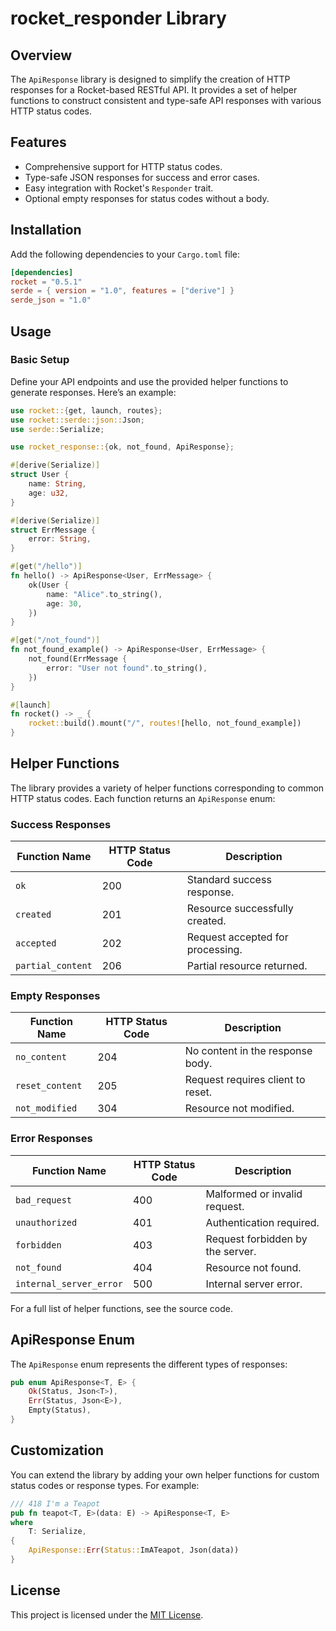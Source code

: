 # rocket_responder Library

## Overview

The `ApiResponse` library is designed to simplify the creation of HTTP responses for a Rocket-based RESTful API. It provides a set of helper functions to construct consistent and type-safe API responses with various HTTP status codes.

## Features

- Comprehensive support for HTTP status codes.
- Type-safe JSON responses for success and error cases.
- Easy integration with Rocket's `Responder` trait.
- Optional empty responses for status codes without a body.

## Installation

Add the following dependencies to your `Cargo.toml` file:

```toml
[dependencies]
rocket = "0.5.1"
serde = { version = "1.0", features = ["derive"] }
serde_json = "1.0"
```

## Usage

### Basic Setup

Define your API endpoints and use the provided helper functions to generate responses. Here’s an example:

```rust
use rocket::{get, launch, routes};
use rocket::serde::json::Json;
use serde::Serialize;

use rocket_response::{ok, not_found, ApiResponse};

#[derive(Serialize)]
struct User {
    name: String,
    age: u32,
}

#[derive(Serialize)]
struct ErrMessage {
    error: String,
}

#[get("/hello")]
fn hello() -> ApiResponse<User, ErrMessage> {
    ok(User {
        name: "Alice".to_string(),
        age: 30,
    })
}

#[get("/not_found")]
fn not_found_example() -> ApiResponse<User, ErrMessage> {
    not_found(ErrMessage {
        error: "User not found".to_string(),
    })
}

#[launch]
fn rocket() -> _ {
    rocket::build().mount("/", routes![hello, not_found_example])
}
```

## Helper Functions

The library provides a variety of helper functions corresponding to common HTTP status codes. Each function returns an `ApiResponse` enum:

### Success Responses

| Function Name     | HTTP Status Code | Description                      |
| ----------------- | ---------------- | -------------------------------- |
| `ok`              | 200              | Standard success response.       |
| `created`         | 201              | Resource successfully created.   |
| `accepted`        | 202              | Request accepted for processing. |
| `partial_content` | 206              | Partial resource returned.       |

### Empty Responses

| Function Name   | HTTP Status Code | Description                       |
| --------------- | ---------------- | --------------------------------- |
| `no_content`    | 204              | No content in the response body.  |
| `reset_content` | 205              | Request requires client to reset. |
| `not_modified`  | 304              | Resource not modified.            |

### Error Responses

| Function Name           | HTTP Status Code | Description                      |
| ----------------------- | ---------------- | -------------------------------- |
| `bad_request`           | 400              | Malformed or invalid request.    |
| `unauthorized`          | 401              | Authentication required.         |
| `forbidden`             | 403              | Request forbidden by the server. |
| `not_found`             | 404              | Resource not found.              |
| `internal_server_error` | 500              | Internal server error.           |

For a full list of helper functions, see the source code.

## ApiResponse Enum

The `ApiResponse` enum represents the different types of responses:

```rust
pub enum ApiResponse<T, E> {
    Ok(Status, Json<T>),
    Err(Status, Json<E>),
    Empty(Status),
}
```

## Customization

You can extend the library by adding your own helper functions for custom status codes or response types. For example:

```rust
/// 418 I'm a Teapot
pub fn teapot<T, E>(data: E) -> ApiResponse<T, E>
where
    T: Serialize,
{
    ApiResponse::Err(Status::ImATeapot, Json(data))
}
```

## License

This project is licensed under the [MIT License](LICENSE).
